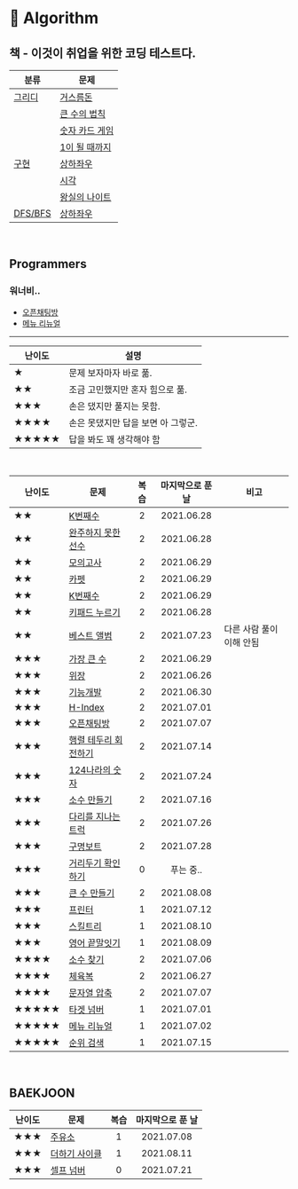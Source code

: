 # 🔨 Algorithm

## 책 - 이것이 취업을 위한 코딩 테스트다.

| 분류                                                                                                  | 문제                                                                                                                   |
| ----------------------------------------------------------------------------------------------------- | ---------------------------------------------------------------------------------------------------------------------- |
| [그리디](https://github.com/dinomoon/Algorithm/blob/master/ThisIsCodingTest/1.%20그리디/그리디.md)    | [거스름돈](https://github.com/dinomoon/Algorithm/blob/master/ThisIsCodingTest/1.%20그리디/거스름돈.md)                 |
|                                                                                                       | [큰 수의 법칙](https://github.com/dinomoon/Algorithm/blob/master/ThisIsCodingTest/1.%20그리디/큰%20수의%20법칙.md)     |
|                                                                                                       | [숫자 카드 게임](https://github.com/dinomoon/Algorithm/blob/master/ThisIsCodingTest/1.%20그리디/숫자%20카드%20게임.md) |
|                                                                                                       | [1이 될 때까지](https://github.com/dinomoon/Algorithm/blob/master/ThisIsCodingTest/1.%20그리디/1이%20될%20때까지.md)   |
| [구현](https://github.com/dinomoon/Algorithm/blob/master/ThisIsCodingTest/2.%20구현/구현.md)          | [상하좌우](https://github.com/dinomoon/Algorithm/blob/master/ThisIsCodingTest/2.%20구현/상하좌우.md)                   |
|                                                                                                       | [시각](https://github.com/dinomoon/Algorithm/blob/master/ThisIsCodingTest/2.%20구현/시각.md)                           |
|                                                                                                       | [왕실의 나이트](https://github.com/dinomoon/Algorithm/blob/master/ThisIsCodingTest/2.%20구현/왕실의%20나이트.md)       |
| [DFS/BFS](https://github.com/dinomoon/Algorithm/blob/master/ThisIsCodingTest/3.%20DFS_BFS/DFS_BFS.md) | [상하좌우](https://github.com/dinomoon/Algorithm/blob/master/ThisIsCodingTest/3.%20DFS_BFS/DFS_BFS.md)                 |

<br>

## Programmers

### 워너비..

- [오픈채팅방](https://github.com/dinomoon/Algorithm/blob/master/Programmers/오픈채팅방.md)
- [메뉴 리뉴얼](https://github.com/dinomoon/Algorithm/blob/master/Programmers/메뉴%20리뉴얼.md)

<hr>

| 난이도 | 설명                               |
| ------ | ---------------------------------- |
| ★      | 문제 보자마자 바로 풂.             |
| ★★     | 조금 고민했지만 혼자 힘으로 풂.    |
| ★★★    | 손은 댔지만 풀지는 못함.           |
| ★★★★   | 손은 못댔지만 답을 보면 아 그렇군. |
| ★★★★★  | 답을 봐도 꽤 생각해야 함           |

<br>

| 난이도 | 문제                                                                                                              | 복습 | 마지막으로 푼 날 | 비고                     |
| ------ | ----------------------------------------------------------------------------------------------------------------- | :--: | :--------------: | ------------------------ |
| ★★     | [K번째수](https://github.com/dinomoon/Algorithm/blob/master/Programmers/K번째수.md)                               |  2   |    2021.06.28    |
| ★★     | [완주하지 못한 선수](https://github.com/dinomoon/Algorithm/blob/master/Programmers/완주하지%20못한%20선수.md)     |  2   |    2021.06.28    |
| ★★     | [모의고사](https://github.com/dinomoon/Algorithm/blob/master/Programmers/모의고사.md)                             |  2   |    2021.06.29    |
| ★★     | [카펫](https://github.com/dinomoon/Algorithm/blob/master/Programmers/카펫.md)                                     |  2   |    2021.06.29    |
| ★★     | [K번째수](https://github.com/dinomoon/Algorithm/blob/master/Programmers/K번째수.md)                               |  2   |    2021.06.29    |
| ★★     | [키패드 누르기](https://github.com/dinomoon/Algorithm/blob/master/Programmers/키패드%20누르기.md)                 |  2   |    2021.06.28    |
| ★★     | [베스트 앨범](https://github.com/dinomoon/Algorithm/blob/master/Programmers/베스트%20앨범.md)                     |  2   |    2021.07.23    | 다른 사람 풀이 이해 안됨 |
| ★★★    | [가장 큰 수](https://github.com/dinomoon/Algorithm/blob/master/Programmers/가장%20큰%20수.md)                     |  2   |    2021.06.29    |
| ★★★    | [위장](https://github.com/dinomoon/Algorithm/blob/master/Programmers/위장.md)                                     |  2   |    2021.06.26    |
| ★★★    | [기능개발](https://github.com/dinomoon/Algorithm/blob/master/Programmers/기능개발.md)                             |  2   |    2021.06.30    |
| ★★★    | [H-Index](https://github.com/dinomoon/Algorithm/blob/master/Programmers/H-Index.md)                               |  2   |    2021.07.01    |
| ★★★    | [오픈채팅방](https://github.com/dinomoon/Algorithm/blob/master/Programmers/오픈채팅방.md)                         |  2   |    2021.07.07    |
| ★★★    | [행렬 테두리 회전하기](https://github.com/dinomoon/Algorithm/blob/master/Programmers/행렬%20테두리%20회전하기.md) |  2   |    2021.07.14    |
| ★★★    | [124나라의 숫자](https://github.com/dinomoon/Algorithm/blob/master/Programmers/124나라의%20숫자.md)               |  2   |    2021.07.24    |
| ★★★    | [소수 만들기](https://github.com/dinomoon/Algorithm/blob/master/Programmers/소수%20만들기.md)                     |  2   |    2021.07.16    |
| ★★★    | [다리를 지나는 트럭](https://github.com/dinomoon/Algorithm/blob/master/Programmers/다리를%20지나는%20트럭.md)     |  2   |    2021.07.26    |
| ★★★    | [구명보트](https://github.com/dinomoon/Algorithm/blob/master/Programmers/구명보트.md)                             |  2   |    2021.07.28    |
| ★★★    | [거리두기 확인하기](https://github.com/dinomoon/Algorithm/blob/master/Programmers/거리두기%20확인하기.md)         |  0   |    푸는 중..     |
| ★★★    | [큰 수 만들기](https://github.com/dinomoon/Algorithm/blob/master/Programmers/큰%20수%20만들기.md)                 |  2   |    2021.08.08    |
| ★★★    | [프린터](https://github.com/dinomoon/Algorithm/blob/master/Programmers/프린터.md)                                 |  1   |    2021.07.12    |
| ★★★    | [스킬트리](https://github.com/dinomoon/Algorithm/blob/master/Programmers/스킬트리.md)                             |  1   |    2021.08.10    |
| ★★★    | [영어 끝말잇기](https://github.com/dinomoon/Algorithm/blob/master/Programmers/영어%20끝말잇기.md)                 |  1   |    2021.08.09    |
| ★★★★   | [소수 찾기](https://github.com/dinomoon/Algorithm/blob/master/Programmers/소수%20찾기.md)                         |  2   |    2021.07.06    |
| ★★★★   | [체육복](https://github.com/dinomoon/Algorithm/blob/master/Programmers/체육복.md)                                 |  2   |    2021.06.27    |
| ★★★★   | [문자열 압축](https://github.com/dinomoon/Algorithm/blob/master/Programmers/문자열%20압축.md)                     |  2   |    2021.07.07    |
| ★★★★★  | [타겟 넘버](https://github.com/dinomoon/Algorithm/blob/master/Programmers/타겟%20넘버.md)                         |  1   |    2021.07.01    |
| ★★★★★  | [메뉴 리뉴얼](https://github.com/dinomoon/Algorithm/blob/master/Programmers/메뉴%20리뉴얼.md)                     |  1   |    2021.07.02    |
| ★★★★★  | [순위 검색](https://github.com/dinomoon/Algorithm/blob/master/Programmers/순위%20검색.md)                         |  1   |    2021.07.15    |

<br>

## BAEKJOON

| 난이도 | 문제                                                                                           | 복습 | 마지막으로 푼 날 |
| ------ | ---------------------------------------------------------------------------------------------- | :--: | :--------------: |
| ★★★    | [주유소](https://github.com/dinomoon/Algorithm/blob/master/Baekjoon/주유소.md)                 |  1   |    2021.07.08    |
| ★★★    | [더하기 사이클](https://github.com/dinomoon/Algorithm/blob/master/Baekjoon/더하기%20사이클.md) |  1   |    2021.08.11    |
| ★★★    | [셀프 넘버](https://github.com/dinomoon/Algorithm/blob/master/Baekjoon/셀프%20넘버.md)         |  0   |    2021.07.21    |
